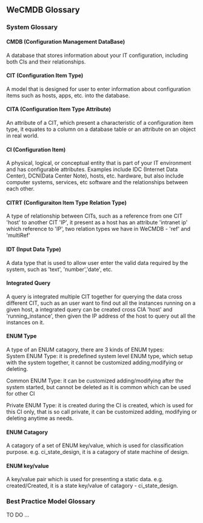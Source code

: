## WeCMDB Glossary

### System Glossary

#### CMDB (Configuration Management DataBase)
A database that stores information about your IT configuration, including both CIs and their relationships.

#### CIT (Configuration Item Type)
A model that is designed for user to enter information about configuration items such as hosts, apps, etc. into the database.

#### CITA (Configuration Item Type Attribute)
An attribute of a CIT, which present a characteristic of a configuration item type, it equates to a column on a database table or an attribute on an object in real world.

#### CI (Configuration Item)
A physical, logical, or conceptual entity that is part of your IT environment and has configurable attributes. Examples include IDC (Internet Data Center), DCN(Data Center Note), hosts, etc. hardware, but also include computer systems, services, etc software and the relationships between each other.

#### CITRT (Configuraiton Item Type Relation Type)
A type of relationship between CITs, such as a reference from one CIT 'host' to another CIT 'IP', it present as a host has an attribute 'intranet ip' which reference to 'IP', two relation types we have in WeCMDB - 'ref' and 'multiRef'

#### IDT (Input Data Type)
A data type that is used to allow user enter the valid data required by the system, such as 'text', 'number','date', etc.

#### Integrated Query
A query is integrated multiple CIT together for querying the data cross different CIT, such as an user want to find out all the instances running on a given host, a integrated query can be created cross CIA 'host' and 'running_instance', then given the IP address of the host to query out all the instances on it.

#### ENUM Type
A type of an ENUM catagory, there are 3 kinds of ENUM types:  
System ENUM Type: it is predefined system level ENUM type, which setup with the system together, it cannot be customized adding,modifying or deleting.

Common ENUM Type: it can be customized adding/modifying after the system started, but cannot be deleted as it is common which can be used for other CI

Private ENUM Type: it is created during the CI is created, which is used for this CI only, that is so call private, it can be customized adding, modifying or deleting anytime as needs.

#### ENUM Catagory
A catagory of a set of ENUM key/value, which is used for classification purpose. e.g. ci_state_design, it is a catagory of state machine of design.

#### ENUM key/value
A key/value pair which is used for presenting a static data. e.g. created/Created, it is a state key/value of catagory - ci_state_design.

### Best Practice Model Glossary
TO DO ...

